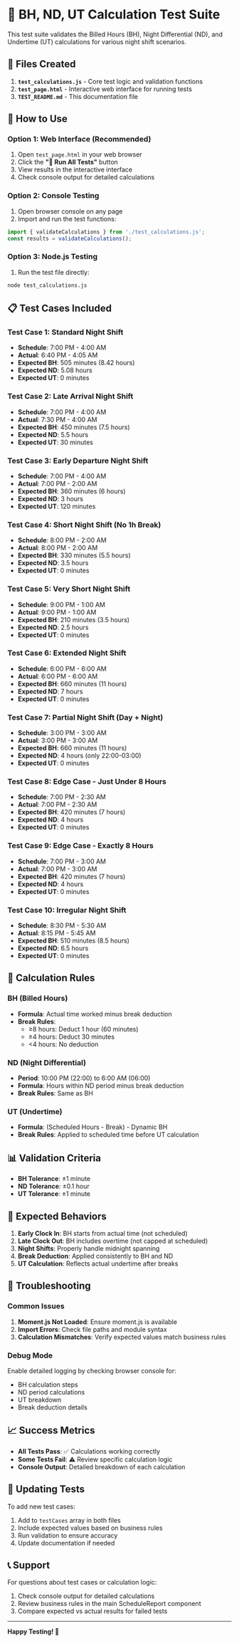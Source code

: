 # 🧪 BH, ND, UT Calculation Test Suite

This test suite validates the Billed Hours (BH), Night Differential (ND), and Undertime (UT) calculations for various night shift scenarios.

## 📁 Files Created

1. **`test_calculations.js`** - Core test logic and validation functions
2. **`test_page.html`** - Interactive web interface for running tests
3. **`TEST_README.md`** - This documentation file

## 🚀 How to Use

### Option 1: Web Interface (Recommended)

1. Open `test_page.html` in your web browser
2. Click the **"🚀 Run All Tests"** button
3. View results in the interactive interface
4. Check console output for detailed calculations

### Option 2: Console Testing

1. Open browser console on any page
2. Import and run the test functions:
```javascript
import { validateCalculations } from './test_calculations.js';
const results = validateCalculations();
```

### Option 3: Node.js Testing

1. Run the test file directly:
```bash
node test_calculations.js
```

## 📋 Test Cases Included

### **Test Case 1: Standard Night Shift**
- **Schedule**: 7:00 PM - 4:00 AM
- **Actual**: 6:40 PM - 4:05 AM
- **Expected BH**: 505 minutes (8.42 hours)
- **Expected ND**: 5.08 hours
- **Expected UT**: 0 minutes

### **Test Case 2: Late Arrival Night Shift**
- **Schedule**: 7:00 PM - 4:00 AM
- **Actual**: 7:30 PM - 4:00 AM
- **Expected BH**: 450 minutes (7.5 hours)
- **Expected ND**: 5.5 hours
- **Expected UT**: 30 minutes

### **Test Case 3: Early Departure Night Shift**
- **Schedule**: 7:00 PM - 4:00 AM
- **Actual**: 7:00 PM - 2:00 AM
- **Expected BH**: 360 minutes (6 hours)
- **Expected ND**: 3 hours
- **Expected UT**: 120 minutes

### **Test Case 4: Short Night Shift (No 1h Break)**
- **Schedule**: 8:00 PM - 2:00 AM
- **Actual**: 8:00 PM - 2:00 AM
- **Expected BH**: 330 minutes (5.5 hours)
- **Expected ND**: 3.5 hours
- **Expected UT**: 0 minutes

### **Test Case 5: Very Short Night Shift**
- **Schedule**: 9:00 PM - 1:00 AM
- **Actual**: 9:00 PM - 1:00 AM
- **Expected BH**: 210 minutes (3.5 hours)
- **Expected ND**: 2.5 hours
- **Expected UT**: 0 minutes

### **Test Case 6: Extended Night Shift**
- **Schedule**: 6:00 PM - 6:00 AM
- **Actual**: 6:00 PM - 6:00 AM
- **Expected BH**: 660 minutes (11 hours)
- **Expected ND**: 7 hours
- **Expected UT**: 0 minutes

### **Test Case 7: Partial Night Shift (Day + Night)**
- **Schedule**: 3:00 PM - 3:00 AM
- **Actual**: 3:00 PM - 3:00 AM
- **Expected BH**: 660 minutes (11 hours)
- **Expected ND**: 4 hours (only 22:00-03:00)
- **Expected UT**: 0 minutes

### **Test Case 8: Edge Case - Just Under 8 Hours**
- **Schedule**: 7:00 PM - 2:30 AM
- **Actual**: 7:00 PM - 2:30 AM
- **Expected BH**: 420 minutes (7 hours)
- **Expected ND**: 4 hours
- **Expected UT**: 0 minutes

### **Test Case 9: Edge Case - Exactly 8 Hours**
- **Schedule**: 7:00 PM - 3:00 AM
- **Actual**: 7:00 PM - 3:00 AM
- **Expected BH**: 420 minutes (7 hours)
- **Expected ND**: 4 hours
- **Expected UT**: 0 minutes

### **Test Case 10: Irregular Night Shift**
- **Schedule**: 8:30 PM - 5:30 AM
- **Actual**: 8:15 PM - 5:45 AM
- **Expected BH**: 510 minutes (8.5 hours)
- **Expected ND**: 6.5 hours
- **Expected UT**: 0 minutes

## 🔧 Calculation Rules

### **BH (Billed Hours)**
- **Formula**: Actual time worked minus break deduction
- **Break Rules**:
  - ≥8 hours: Deduct 1 hour (60 minutes)
  - ≥4 hours: Deduct 30 minutes
  - <4 hours: No deduction

### **ND (Night Differential)**
- **Period**: 10:00 PM (22:00) to 6:00 AM (06:00)
- **Formula**: Hours within ND period minus break deduction
- **Break Rules**: Same as BH

### **UT (Undertime)**
- **Formula**: (Scheduled Hours - Break) - Dynamic BH
- **Break Rules**: Applied to scheduled time before UT calculation

## 📊 Validation Criteria

- **BH Tolerance**: ±1 minute
- **ND Tolerance**: ±0.1 hour
- **UT Tolerance**: ±1 minute

## 🎯 Expected Behaviors

1. **Early Clock In**: BH starts from actual time (not scheduled)
2. **Late Clock Out**: BH includes overtime (not capped at scheduled)
3. **Night Shifts**: Properly handle midnight spanning
4. **Break Deduction**: Applied consistently to BH and ND
5. **UT Calculation**: Reflects actual undertime after breaks

## 🚨 Troubleshooting

### **Common Issues**

1. **Moment.js Not Loaded**: Ensure moment.js is available
2. **Import Errors**: Check file paths and module syntax
3. **Calculation Mismatches**: Verify expected values match business rules

### **Debug Mode**

Enable detailed logging by checking browser console for:
- BH calculation steps
- ND period calculations
- UT breakdown
- Break deduction details

## 📈 Success Metrics

- **All Tests Pass**: ✅ Calculations working correctly
- **Some Tests Fail**: ⚠️ Review specific calculation logic
- **Console Output**: Detailed breakdown of each calculation

## 🔄 Updating Tests

To add new test cases:

1. Add to `testCases` array in both files
2. Include expected values based on business rules
3. Run validation to ensure accuracy
4. Update documentation if needed

## 📞 Support

For questions about test cases or calculation logic:
1. Check console output for detailed calculations
2. Review business rules in the main ScheduleReport component
3. Compare expected vs actual results for failed tests

---

**Happy Testing! 🎉**
